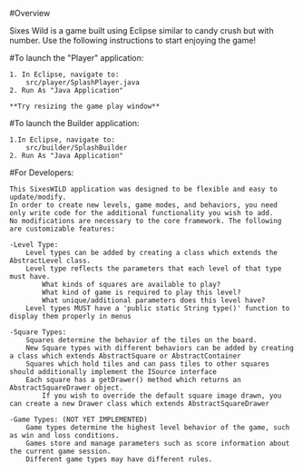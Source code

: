 #Overview

Sixes Wild is a game built using Eclipse similar to candy crush but with number. Use the following instructions to start enjoying the game!

#To launch the "Player" application:
	
	1. In Eclipse, navigate to:
		src/player/SplashPlayer.java
	2. Run As "Java Application"
	
	**Try resizing the game play window**
	
#To launch the Builder application:
	
	1.In Eclipse, navigate to:
		src/builder/SplashBuilder
	2. Run As "Java Application"
	
#For Developers:

	This SixesWILD application was designed to be flexible and easy to update/modify.
	In order to create new levels, game modes, and behaviors, you need only write code for the additional functionality you wish to add.
	No modifications are necessary to the core framework. The following are customizable features:
	
	-Level Type:
		Level types can be added by creating a class which extends the AbstractLevel class.
		Level type reflects the parameters that each level of that type must have.
			What kinds of squares are available to play?
			What kind of game is required to play this level?
			What unique/additional parameters does this level have?
		Level types MUST have a 'public static String type()' function to display them properly in menus
	
	-Square Types:
		Squares determine the behavior of the tiles on the board. 
		New Square types with different behaviors can be added by creating a class which extends AbstractSquare or AbstractContainer
		Squares which hold tiles and can pass tiles to other squares should additionally implement the ISource interface
		Each square has a getDrawer() method which returns an AbstractSquareDrawer object.
			If you wish to override the default square image drawn, you can create a new Drawer class which extends AbstractSquareDrawer
	
	-Game Types: (NOT YET IMPLEMENTED)
		Game types determine the highest level behavior of the game, such as win and loss conditions.
		Games store and manage parameters such as score information about the current game session.
		Different game types may have different rules.
